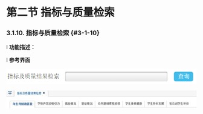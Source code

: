 # 第二节 指标与质量检索


### 3.1.10.   指标与质量检索 {#3-1-10}

l  **功能描述：**

l  **参考界面**

![](/assets/image019.png)

![](/assets/image020.jpg)